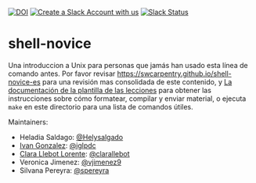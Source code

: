 [![DOI](https://zenodo.org/badge/DOI/10.5281/zenodo.1198732.svg)](https://doi.org/10.5281/zenodo.1198732)
[![Create a Slack Account with us](https://img.shields.io/badge/Create_Slack_Account-The_Carpentries-071159.svg)](https://swc-slack-invite.herokuapp.com/) 
 [![Slack Status](https://img.shields.io/badge/Slack_Channel-swc--shell--es-E01563.svg)](https://swcarpentry.slack.com/messages/C9WDS87R6) 

shell-novice
============

Una introduccion a Unix para personas que jamás han usado esta línea de comando antes.
Por favor revisar https://swcarpentry.github.io/shell-novice-es para una revisión mas consolidada de este contenido,
y [La documentación de la plantilla de las lecciones][lesson-example]
para obtener las instrucciones sobre cómo formatear, compilar y enviar material, o ejecuta `make` en este directorio para una lista de comandos útiles.


Maintainers:

* Heladia Saldago: [@Helysalgado](https://github.com/Helysalgado)
* [Ivan Gonzalez][gonzalez_ivan]: [@iglpdc](https://github.com/iglpdc)
* [Clara Llebot Lorente][llebot_clara]: [@clarallebot](https://github.com/clarallebot)
* Veronica Jimenez: [@vjimenez9](https://github.com/vjimenez9)
* Silvana Pereyra: [@spereyra](https://github.com/spereyra)

[lesson-example]: https://carpentries.github.io/lesson-example/
[gonzalez_ivan]: https://software-carpentry.org/team/#gonzalez_ivan
[llebot_clara]: https://software-carpentry.org/team/#llebot_clara
